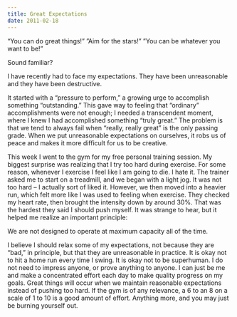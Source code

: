 ```yaml
---
title: Great Expectations
date: 2011-02-18
---
```


“You can do great things!”
”Aim for the stars!”
”You can be whatever you want to be!”

Sound familiar?

I have recently had to face my expectations. They have been unreasonable and they have been destructive.

It started with a “pressure to perform,” a growing urge to accomplish something “outstanding.” This gave way to feeling that “ordinary” accomplishments were not enough; I needed a transcendent moment, where I knew I had accomplished something “truly great.” The problem is that we tend to always fail when “really, really great” is the only passing grade. When we put unreasonable expectations on ourselves, it robs us of peace and makes it more difficult for us to be creative.<!--more-->

This week I went to the gym for my free personal training session. My biggest surprise was realizing that I try too hard during exercise. For some reason, whenever I exercise I feel like I am going to die. I hate it. The trainer asked me to start on a treadmill, and we began with a light jog. It was not too hard – I actually sort of liked it. However, we then moved into a heavier run, which felt more like I was used to feeling when exercise. They checked my heart rate, then brought the intensity down by around 30%. That was the hardest they said I should push myself. It was strange to hear, but it helped me realize an important principle:

We are not designed to operate at maximum capacity all of the time.

I believe I should relax some of my expectations, not because they are “bad,” in principle, but that they are unreasonable in practice. It is okay not to hit a home run every time I swing. It is okay not to be superhuman. I do not need to impress anyone, or prove anything to anyone. I can just be me and make a concentrated effort each day to make quality progress on my goals. Great things will occur when we maintain reasonable expectations instead of pushing too hard. If the gym is of any relevance, a 6 to an 8 on a scale of 1 to 10 is a good amount of effort. Anything more, and you may just be burning yourself out.